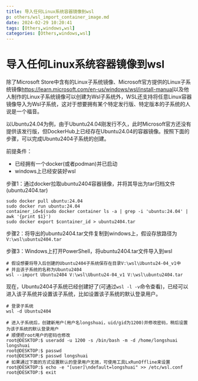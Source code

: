 ```yaml
---
title: 导入任何Linux系统容器镜像到wsl
p: others/wsl_import_container_image.md
date: 2024-02-29 10:20:41
tags: [Others,windows,wsl]
categories: [Others,windows,wsl]
---
```


# 导入任何Linux系统容器镜像到wsl

除了Microsoft Store中含有的Linux子系统镜像、Microsoft官方提供的Linux子系统镜像<https://learn.microsoft.com/en-us/windows/wsl/install-manual>以及他人制作的Linux子系统镜像可以创建为Wsl子系统外，WSL还支持将任意Linux容器镜像导入为Wsl子系统，这对于想要拥有某个特定发行版、特定版本的子系统的人说是一个福音。

以Ubuntu24.04为例，由于Ubuntu24.04刚发行不久，此时Microsoft官方还没有提供该发行版，但DockerHub上已经存在Ubuntu24.04的容器镜像。按照下面的步骤，可以完成Ubuntu2404子系统的创建。

前提条件：

- 已经拥有一个docker(或者podman)并已启动
- windows上已经安装好wsl

步骤1：通过docker拉取ubuntu2404容器镜像，并将其导出为tar归档文件(ubuntu2404.tar)

```shell
sudo docker pull ubuntu:24.04
sudo docker run ubuntu:24.04
container_id=$(sudo docker container ls -a | grep -i 'ubuntu:24.04' | awk '{print $1}')
sudo docker export $container_id > ubuntu2404.tar
```

步骤2：将导出的ubuntu2404.tar文件复制到windows上，假设存放路径为`V:\wsl\ubuntu2404.tar`  

步骤3：Windows上打开PowerShell，将ubuntu2404.tar文件导入到wsl

```shell
# 假设想要将导入后创建的Ubuntu2404子系统保存在目录V:\wsl\Ubuntu24-04_v1中
# 并且该子系统的名称为Ubuntu2404
wsl --import Ubuntu2404 V:\wsl\Ubuntu24-04_v1 V:\wsl\ubuntu2404.tar
```

现在，Ubuntu2404子系统已经创建好了(可通过`wsl -l -v`命令查看)，已经可以进入该子系统并设置该子系统，比如设置该子系统的默认登录用户。

```shell
# 登录子系统
wsl -d Ubuntu2404

# 进入子系统后，创建新用户(用户名longshuai，uid/gid为1200)并修改密码，稍后设置为该子系统的默认登录用户
# 顺便把root用户的密码也修改
root@DESKTOP:$ useradd -u 1200 -s /bin/bash -m -d /home/longshuai longshuai
root@DESKTOP:$ passwd
root@DESKTOP:$ passwd longshuai
# 如果通过下面的方式设置默认的登录用户无效，可使用工具LxRunOffline来设置
root@DESKTOP:$ echo -e "[user]\ndefault=longshuai" >> /etc/wsl.conf
root@DESKTOP:$ exit
```

